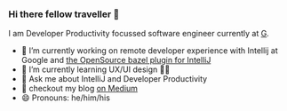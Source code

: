 ### Hi there fellow traveller 👋

I am Developer Productivity focussed software engineer currently at [G](http://google.com/).

- 🔭 I’m currently working on remote developer experience with Intellij at Google and [the OpenSource bazel plugin for IntelliJ](https://github.com/bazelbuild/intellij)
- 🌱 I’m currently learning UX/UI design 🧑‍🎨
- 💬 Ask me about IntelliJ and Developer Productivity
- 🦉 checkout my blog [on Medium](https://alexey-gy.medium.com/)
- 😄 Pronouns: he/him/his

<!--
**AlexeyGy/alexeygy** is a ✨ _special_ ✨ repository because its `README.md` (this file) appears on your GitHub profile.

Here are some ideas to get you started:

- 🔭 I’m currently working on ...
- 🌱 I’m currently learning ...
- 👯 I’m looking to collaborate on ...
- 🤔 I’m looking for help with ...
- 💬 Ask me about ...
- 📫 How to reach me: ...
- 😄 Pronouns: ...
- ⚡ Fun fact: ...
-->
